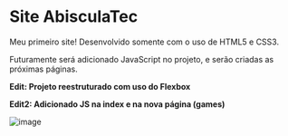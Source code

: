 <h1>Site AbisculaTec</h1>

<p>Meu primeiro site! Desenvolvido somente com o uso de HTML5 e CSS3.</p>

<p>Futuramente será adicionado JavaScript no projeto, e serão criadas as próximas páginas.</p>

<p><strong>Edit: Projeto reestruturado com uso do Flexbox</strong></p>
<p><strong>Edit2: Adicionado JS na index e na nova página (games) </strong></p>

![image](https://user-images.githubusercontent.com/85578784/130083860-e3a27082-0a8d-4087-ad7b-deb98e458b73.png)


